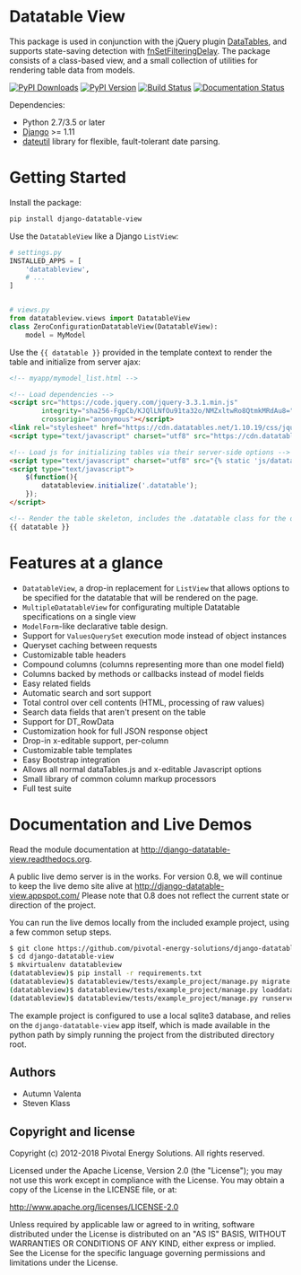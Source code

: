 # Datatable View

This package is used in conjunction with the jQuery plugin [DataTables](http://datatables.net/), and supports state-saving detection with [fnSetFilteringDelay](http://datatables.net/plug-ins/api).  The package consists of a class-based view, and a small collection of utilities for rendering table data from models.

[![PyPI Downloads][pypi-dl-image]][pypi-dl-link]
[![PyPI Version][pypi-v-image]][pypi-v-link]
[![Build Status][travis-image]][travis-link]
[![Documentation Status][rtfd-image]][rtfd-link]

[pypi-dl-link]: https://pypi.python.org/pypi/django-datatable-view
[pypi-dl-image]: https://img.shields.io/pypi/dm/django-datatable-view.png
[pypi-v-link]: https://pypi.python.org/pypi/django-datatable-view
[pypi-v-image]: https://img.shields.io/pypi/v/django-datatable-view.png
[travis-link]: https://travis-ci.org/pivotal-energy-solutions/django-datatable-view
[travis-image]: https://travis-ci.org/pivotal-energy-solutions/django-datatable-view.svg?branch=traviscl
[rtfd-link]: http://django-datatable-view.readthedocs.org/en/latest/?badge=latest
[rtfd-image]: https://readthedocs.org/projects/django-datatable-view/badge/?version=latest

Dependencies:

* Python 2.7/3.5 or later
* [Django](http://www.djangoproject.com/) >= 1.11
* [dateutil](http://labix.org/python-dateutil) library for flexible, fault-tolerant date parsing.

# Getting Started

Install the package:

```bash
pip install django-datatable-view
```

Use the ``DatatableView`` like a Django ``ListView``:

```python
# settings.py
INSTALLED_APPS = [
    'datatableview',
    # ...
]


# views.py
from datatableview.views import DatatableView
class ZeroConfigurationDatatableView(DatatableView):
    model = MyModel
```

Use the ``{{ datatable }}`` provided in the template context to render the table and initialize from server ajax:

```html
<!-- myapp/mymodel_list.html -->

<!-- Load dependencies -->
<script src="https://code.jquery.com/jquery-3.3.1.min.js"
        integrity="sha256-FgpCb/KJQlLNfOu91ta32o/NMZxltwRo8QtmkMRdAu8="
		crossorigin="anonymous"></script>
<link rel="stylesheet" href="https://cdn.datatables.net/1.10.19/css/jquery.dataTables.min.css">
<script type="text/javascript" charset="utf8" src="https://cdn.datatables.net/1.10.19/js/jquery.dataTables.min.js"></script>

<!-- Load js for initializing tables via their server-side options -->
<script type="text/javascript" charset="utf8" src="{% static 'js/datatableview.js' %}"></script>
<script type="text/javascript">
    $(function(){
        datatableview.initialize('.datatable');
    });
</script>

<!-- Render the table skeleton, includes the .datatable class for the on-ready initializer. -->
{{ datatable }}
```

# Features at a glance

* ``DatatableView``, a drop-in replacement for ``ListView`` that allows options to be specified for the datatable that will be rendered on the page.
* ``MultipleDatatableView`` for configurating multiple Datatable specifications on a single view
* ``ModelForm``-like declarative table design.
* Support for ``ValuesQuerySet`` execution mode instead of object instances
* Queryset caching between requests
* Customizable table headers
* Compound columns (columns representing more than one model field)
* Columns backed by methods or callbacks instead of model fields
* Easy related fields
* Automatic search and sort support
* Total control over cell contents (HTML, processing of raw values)
* Search data fields that aren't present on the table
* Support for DT_RowData
* Customization hook for full JSON response object
* Drop-in x-editable support, per-column
* Customizable table templates
* Easy Bootstrap integration
* Allows all normal dataTables.js and x-editable Javascript options
* Small library of common column markup processors
* Full test suite

# Documentation and Live Demos
Read the module documentation at http://django-datatable-view.readthedocs.org.

A public live demo server is in the works.  For version 0.8, we will continue to keep the live demo site alive at http://django-datatable-view.appspot.com/  Please note that 0.8 does not reflect the current state or direction of the project.

You can run the live demos locally from the included example project, using a few common setup steps.

```bash
$ git clone https://github.com/pivotal-energy-solutions/django-datatable-view.git
$ cd django-datatable-view
$ mkvirtualenv datatableview
(datatableview)$ pip install -r requirements.txt
(datatableview)$ datatableview/tests/example_project/manage.py migrate
(datatableview)$ datatableview/tests/example_project/manage.py loaddata initial_data
(datatableview)$ datatableview/tests/example_project/manage.py runserver
```

The example project is configured to use a local sqlite3 database, and relies on the ``django-datatable-view`` app itself, which is made available in the python path by simply running the project from the distributed directory root.


## Authors

* Autumn Valenta
* Steven Klass


## Copyright and license

Copyright (c) 2012-2018 Pivotal Energy Solutions.  All rights reserved.

Licensed under the Apache License, Version 2.0 (the "License");
you may not use this work except in compliance with the License.
You may obtain a copy of the License in the LICENSE file, or at:

   http://www.apache.org/licenses/LICENSE-2.0

Unless required by applicable law or agreed to in writing, software
distributed under the License is distributed on an "AS IS" BASIS,
WITHOUT WARRANTIES OR CONDITIONS OF ANY KIND, either express or implied.
See the License for the specific language governing permissions and
limitations under the License.
